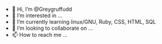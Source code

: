 - 👋 Hi, I’m @Greygruffudd
​
- 👀 I’m interested in ...
- 🌱 I’m currently learning linux/GNU, Ruby, CSS, HTML, SQL
- 💞️ I’m looking to collaborate on ...
- 📫 How to reach me ...

<!---
Greygruffudd/Greygruffudd is a ✨ special ✨ repository because its `README.md` (this file) appears on your GitHub profile.
You can click the Preview link to take a look at your changes.
--->
